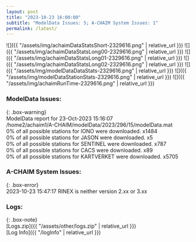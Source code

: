 ```yaml
---
layout: post
title: "2023-10-23 16:00:00"
subtitle: "ModelData Issues: 5; A-CHAIM System Issues: 1"
permalink: /latest/
---
```


![]({{ "/assets/img/achaimDataStatsShort-2329616.png" | relative_url }})
![]({{ "/assets/img/achaimDataStatsLong00-2329616.png" | relative_url }})
![]({{ "/assets/img/achaimDataStatsLong01-2329616.png" | relative_url }})
![]({{ "/assets/img/achaimDataStatsLong02-2329616.png" | relative_url }})
![]({{ "/assets/img/modelDataDataStats-2329616.png" | relative_url }})
![]({{ "/assets/img/modelDataStationStats-2329616.png" | relative_url }})
![]({{ "/assets/img/achaimRunTime-2329616.png" | relative_url }})


### ModelData Issues:  
  
{: .box-warning}  
 ModelData report for 23-Oct-2023 15:16:07   
 /home2/achaim1/A-CHAIM/modelData/2023/296/15/modelData.mat   
 0% of all possible stations for IONO were downloaded. x1484   
 0% of all possible stations for JASON were downloaded. x5   
 0% of all possible stations for SENTINEL were downloaded. x787   
 0% of all possible stations for CACS were downloaded. x89   
 0% of all possible stations for KARTVERKET were downloaded. x5705   
  
### A-CHAIM System Issues:  
  
{: .box-error}  
2023-10-23 15:47:17 RINEX is neither version 2.xx or 3.xx  

### Logs:  
  
{: .box-note}  
[Logs.zip]({{ "/assets/other/logs.zip" | relative_url }})  
[Log Info]({{ "/logInfo" | relative_url }})  
